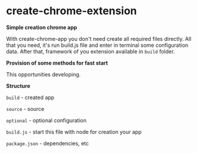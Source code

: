# create-chrome-extension
**Simple creation chrome app**

With create-chrome-app you don't need create all required files directly.
All that you need, it's run build.js file and enter in terminal some configuration data.
After that, framework of you extension available in ```build``` folder.

**Provision of some methods for fast start**

This opportunities developing.

**Structure**

```build``` - created app

```source``` - source

```optional``` - optional configuration

```build.js``` - start this file with node for creation your app

```package.json``` - dependencies, etc

